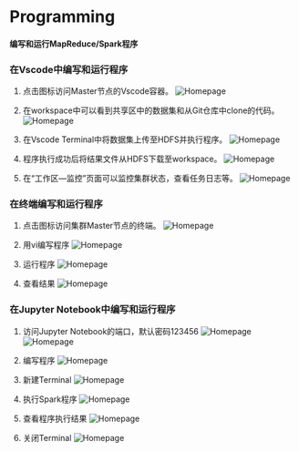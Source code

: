 # Programming

#### 编写和运行MapReduce/Spark程序

### 在Vscode中编写和运行程序

1. 点击图标访问Master节点的Vscode容器。
![Homepage](../images/open-vscode.png "打开Vscode")


2. 在workspace中可以看到共享区中的数据集和从Git仓库中clone的代码。
![Homepage](../images/vscode-ws.png "Vscode Workspace")

3. 在Vscode Terminal中将数据集上传至HDFS并执行程序。
![Homepage](../images/vscode-terminal.png "Hadoop操作")

4. 程序执行成功后将结果文件从HDFS下载至workspace。
![Homepage](../images/vscode-result.png "查看执行结果")

5. 在“工作区—监控”页面可以监控集群状态，查看任务日志等。
![Homepage](../images/yarn-rm.png "查看任务执行情况")


### 在终端编写和运行程序

1. 点击图标访问集群Master节点的终端。
![Homepage](../images/open-ssh.png "打开SSH终端")

2. 用vi编写程序
![Homepage](../images/ssh-vi.png "vi编辑代码")

3. 运行程序
![Homepage](../images/ssh-execution.png "终端执行程序")

4. 查看结果
![Homepage](../images/ssh-cat.png "查看运行结果")


### 在Jupyter Notebook中编写和运行程序

1. 访问Jupyter Notebook的端口，默认密码123456
![Homepage](../images/open-jupyter.png "打开Jupyter Notebook")
![Homepage](../images/jupyter1.png "Jupyter Notebook首页")

2. 编写程序
![Homepage](../images/jupyter2.png "在Jupyter Notebook中编写Spark程序")

3. 新建Terminal
![Homepage](../images/jupyter3.png "新建终端")

4. 执行Spark程序
![Homepage](../images/jupyter5.png "执行Spark程序")

5. 查看程序执行结果
![Homepage](../images/jupyter6.png "Spark程序执行结束")

6. 关闭Terminal
![Homepage](../images/jupyter4.png "关闭终端")
